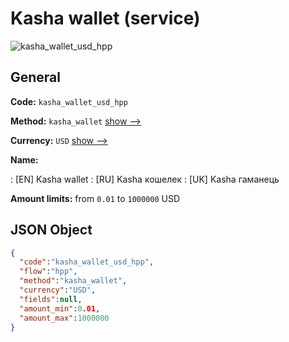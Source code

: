 
# Kasha wallet (service) 
![kasha_wallet_usd_hpp](https://static.openfintech.io/payment_methods/kasha_wallet_usd_hpp/logo.svg?w=400&c=v0.59.26#w200)  

## General 
 
**Code:** `kasha_wallet_usd_hpp` 
 
**Method:** `kasha_wallet` 
 [show -->](/payment-methods/kasha_wallet/) 
 
**Currency:** `USD` [show -->](/currencies/USD/) 
 
**Name:** 
 
:	[EN] Kasha wallet 
:	[RU] Kasha кошелек 
:	[UK] Kasha гаманець 
 
**Amount limits:** from `0.01` to `1000000` USD 

## JSON Object 

```json
{
  "code":"kasha_wallet_usd_hpp",
  "flow":"hpp",
  "method":"kasha_wallet",
  "currency":"USD",
  "fields":null,
  "amount_min":0.01,
  "amount_max":1000000
}
```  
